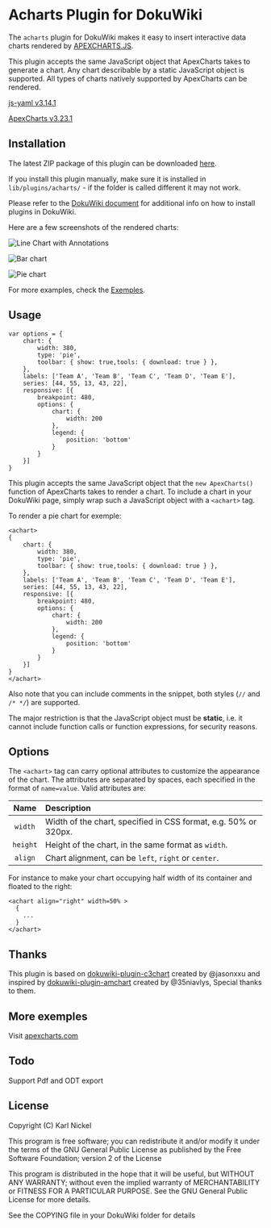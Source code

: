 # Acharts Plugin for DokuWiki

The `acharts` plugin for DokuWiki makes it easy to insert interactive data charts rendered by [APEXCHARTS.JS](http://www.apexcharts.com/).

This plugin accepts the same JavaScript object that ApexCharts takes to generate a chart. Any chart describable by a static JavaScript object is supported. All types of charts natively supported by ApexCharts can be rendered.

[js-yaml v3.14.1](https://github.com/nodeca/js-yaml)

[ApexCharts v3.23.1](https://github.com/apexcharts/apexcharts.js)

## Installation
The latest ZIP package of this plugin can be downloaded [here](https://github.com/karl257/dokuwiki-plugin-acharts/archive/master.zip).

If you install this plugin manually, make sure it is installed in `lib/plugins/acharts/` - if the folder is called different it may not work.

Please refer to the [DokuWiki document](http://www.dokuwiki.org/plugins) for additional info on how to install plugins in DokuWiki.

Here are a few screenshots of the rendered charts:

![Line Chart with Annotations](https://i.imgur.com/HvWG7Lk.png)

![Bar chart](https://i.imgur.com/h3TPT0D.png)

![Pie chart](https://i.imgur.com/qS26V9z.png)

For more examples, check the [Exemples](https://apexcharts.com/javascript-chart-demos).

## Usage
```
var options = {
    chart: {
        width: 380,
        type: 'pie',
        toolbar: { show: true,tools: { download: true } },
    },
    labels: ['Team A', 'Team B', 'Team C', 'Team D', 'Team E'],
    series: [44, 55, 13, 43, 22],
    responsive: [{
        breakpoint: 480,
        options: {
            chart: {
                width: 200
            },
            legend: {
                position: 'bottom'
            }
        }
    }]
}
```
This plugin accepts the same JavaScript object that the `new ApexCharts()` function of ApexCharts takes to render a chart. To include a chart in your DokuWiki page, simply wrap such a JavaScript object with a `<achart>` tag.

To render a pie chart for exemple:
```
<achart>
{
    chart: {
        width: 380,
        type: 'pie',
        toolbar: { show: true,tools: { download: true } },
    },
    labels: ['Team A', 'Team B', 'Team C', 'Team D', 'Team E'],
    series: [44, 55, 13, 43, 22],
    responsive: [{
        breakpoint: 480,
        options: {
            chart: {
                width: 200
            },
            legend: {
                position: 'bottom'
            }
        }
    }]
}
</achart>
```

Also note that you can include comments in the snippet, both styles (`//` and `/* */`) are supported.

The major restriction is that the JavaScript object must be **static**, i.e. it cannot include function calls or function expressions, for security reasons.

## Options
The `<achart>` tag can carry optional attributes to customize the appearance of the chart. The attributes are separated by spaces, each specified in the format of `name=value`. Valid attributes are:

| Name     | Description |
|:--------:|:----------- |
| `width`  | Width of the chart, specified in CSS format, e.g. 50% or 320px. |
| `height` | Height of the chart, in the same format as `width`. |
| `align`  | Chart alignment, can be `left`, `right` or `center`. |

For instance to make your chart occupying half width of its container and floated to the right:
```
<achart align="right" width=50% >
  {
    ...
  }
</achart>
```

## Thanks
This plugin is based on [dokuwiki-plugin-c3chart](https://github.com/jasonxxu/dokuwiki-plugin-c3chart) created by @jasonxxu and inspired by [dokuwiki-plugin-amchart](https://github.com/35niavlys/dokuwiki-plugin-amchart) created by @35niavlys, Special thanks to them.

## More exemples ##
Visit [apexcharts.com](https://apexcharts.com/javascript-chart-demos/)

## Todo

Support Pdf and ODT export

## License
Copyright (C) Karl Nickel

This program is free software; you can redistribute it and/or modify
it under the terms of the GNU General Public License as published by
the Free Software Foundation; version 2 of the License

This program is distributed in the hope that it will be useful,
but WITHOUT ANY WARRANTY; without even the implied warranty of
MERCHANTABILITY or FITNESS FOR A PARTICULAR PURPOSE.  See the
GNU General Public License for more details.

See the COPYING file in your DokuWiki folder for details
